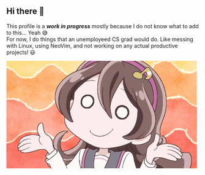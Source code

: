 ## Hi there 👋

This profile is a ***work in progress*** mostly because I do not know what to add to this... Yeah 😅\
For now, I do things that an unemployeed CS grad would do. Like messing with Linux, using NeoVim, and not working on any actual productive projects! 😃

![Anime Shrug](./uta-sakura-kimi-to-idol-precure.gif)

